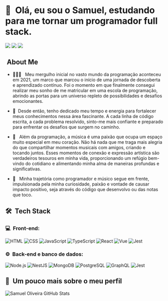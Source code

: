 <h1>👋 &nbsp;Olá, eu sou o Samuel, estudando para me tornar um programador full stack.</h1>
<p align="left">
<a href="https://www.instagram.com/samuel_oliveiraa_?igsh=MXdseTc0bDZxazMzNA=="><img src="https://img.shields.io/badge/-@samueloliveira_-E4405F?style=flat-square&logo=Instagram&logoColor=white"/></a>
<a href="https://www.linkedin.com/in/samuel-oliveira-lopes"><img src="https://img.shields.io/badge/-samuel_oliveira-0077B5?style=flat-square&logo=Linkedin&logoColor=white"/></a>
<a href="mailto:samueloliveira3020@gmail.com"><img src="https://img.shields.io/badge/-samueloliveira3020@gmail.com-D14836?style=flat-square&logo=Gmail&logoColor=white"/></a>

</p>

<h2> &nbsp;About Me </h2>

- 👨🏻‍💻 &nbsp; Meu mergulho inicial no vasto mundo da programação aconteceu em 2021, um marco que marcou o início de uma jornada de descoberta e aprendizado contínuo. Foi o momento em que finalmente consegui realizar meu sonho de me matricular em uma escola de programação, abrindo as portas para um universo repleto de possibilidades e desafios emocionantes.

- 🎯&nbsp; Desde então, tenho dedicado meu tempo e energia para fortalecer meus conhecimentos nessa área fascinante. A cada linha de código escrita, a cada problema resolvido, sinto-me mais confiante e preparado para enfrentar os desafios que surgem no caminho.

- 🎼 &nbsp; Além da programação, a música é uma paixão que ocupa um espaço muito especial em meu coração. Não há nada que me traga mais alegria do que compartilhar momentos musicais com amigos, criando e tocando juntos. Esses momentos de conexão e expressão artística são verdadeiros tesouros em minha vida, proporcionando um refúgio bem-vindo do cotidiano e alimentando minha alma de maneiras profundas e significativas.
- 🚀 &nbsp; Minha trajetória como programador e músico segue em frente, impulsionada pela minha curiosidade, paixão e vontade de causar impacto positivo, seja através do código que desenvolvo ou das notas que toco.

<h2> 🛠 &nbsp;Tech Stack</h2>
<h3>💻 &nbsp;Front-end:</h3>

![HTML](https://img.shields.io/badge/-HTML-333333?style=flat&logo=HTML5)
![CSS](https://img.shields.io/badge/-CSS-333333?style=flat&logo=CSS3&logoColor=1572B6)
![JavaScript](https://img.shields.io/badge/-JavaScript-333333?style=flat&logo=javascript)
![TypeScript](https://img.shields.io/badge/-TypeScript-333333?style=flat&logo=typescript&logoColor=2D79C7)
![React](https://img.shields.io/badge/-React-333333?style=flat&logo=react)
![Vue](https://img.shields.io/badge/-Vue-333333?style=flat&logo=vue.js)
![Jest](https://img.shields.io/badge/-Jest-333333?style=flat&logo=jest&logoColor=E535AB)

<h3>⚙️ &nbsp;Back-end e banco de dados:</h3>

![Node.js](https://img.shields.io/badge/-Node.js-333333?style=flat&logo=node.js)
![NestJS](https://img.shields.io/badge/-NestJS-333333?style=flat&logo=nestjs&logoColor=E535AB)
![MongoDB](https://img.shields.io/badge/-MongoDB-333333?style=flat&logo=mongodb)
![PostgreSQL](https://img.shields.io/badge/-PostgreSQL-333333?style=flat&logo=postgresql)
![GraphQL](https://img.shields.io/badge/-GraphQL-333333?style=flat&logo=graphql&logoColor=E535AB)
![Jest](https://img.shields.io/badge/-Jest-333333?style=flat&logo=jest&logoColor=E535AB)

<h2>🚀 &nbsp;Um pouco mais sobre o meu perfil</h2>

![Samuel Oliveira GitHub Stats](https://github-readme-stats.vercel.app/api?username=samuelOli&show_icons=true&theme=dracula)
